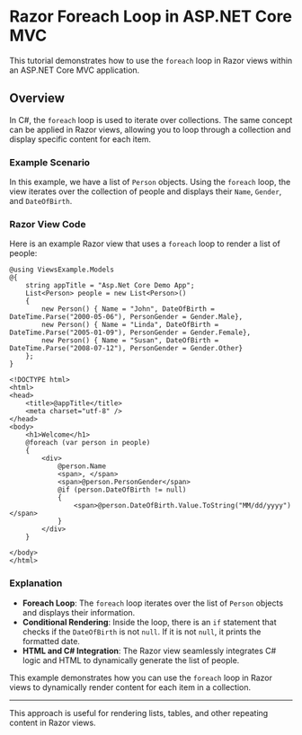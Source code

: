 
# Razor Foreach Loop in ASP.NET Core MVC

This tutorial demonstrates how to use the `foreach` loop in Razor views within an ASP.NET Core MVC application.

## Overview

In C#, the `foreach` loop is used to iterate over collections. The same concept can be applied in Razor views, allowing you to loop through a collection and display specific content for each item.

### Example Scenario

In this example, we have a list of `Person` objects. Using the `foreach` loop, the view iterates over the collection of people and displays their `Name`, `Gender`, and `DateOfBirth`.

### Razor View Code

Here is an example Razor view that uses a `foreach` loop to render a list of people:

```razor
@using ViewsExample.Models
@{
    string appTitle = "Asp.Net Core Demo App";
    List<Person> people = new List<Person>()
    {
        new Person() { Name = "John", DateOfBirth = DateTime.Parse("2000-05-06"), PersonGender = Gender.Male},
        new Person() { Name = "Linda", DateOfBirth = DateTime.Parse("2005-01-09"), PersonGender = Gender.Female},
        new Person() { Name = "Susan", DateOfBirth = DateTime.Parse("2008-07-12"), PersonGender = Gender.Other}
    };
}

<!DOCTYPE html>
<html>
<head>
    <title>@appTitle</title>
    <meta charset="utf-8" />
</head>
<body>
    <h1>Welcome</h1>
    @foreach (var person in people)
    {
        <div>
            @person.Name
            <span>, </span>
            <span>@person.PersonGender</span>
            @if (person.DateOfBirth != null)
            {
                <span>@person.DateOfBirth.Value.ToString("MM/dd/yyyy")</span>
            }
        </div>
    }

</body>
</html>
```

### Explanation

- **Foreach Loop**: The `foreach` loop iterates over the list of `Person` objects and displays their information.
- **Conditional Rendering**: Inside the loop, there is an `if` statement that checks if the `DateOfBirth` is not `null`. If it is not `null`, it prints the formatted date.
- **HTML and C# Integration**: The Razor view seamlessly integrates C# logic and HTML to dynamically generate the list of people.

This example demonstrates how you can use the `foreach` loop in Razor views to dynamically render content for each item in a collection.

---

This approach is useful for rendering lists, tables, and other repeating content in Razor views.
